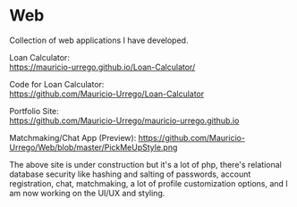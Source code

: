 # Web  

Collection of web applications I have developed. 

Loan Calculator:  
https://mauricio-urrego.github.io/Loan-Calculator/  

Code for Loan Calculator:  
https://github.com/Mauricio-Urrego/Loan-Calculator  

Portfolio Site:  
https://github.com/Mauricio-Urrego/mauricio-urrego.github.io

Matchmaking/Chat App (Preview):
https://github.com/Mauricio-Urrego/Web/blob/master/PickMeUpStyle.png

The above site is under construction but it's a lot of php, there's relational database security like hashing and salting of passwords, account registration, chat, matchmaking, a lot of profile customization options, and I am now working on the UI/UX and styling.
